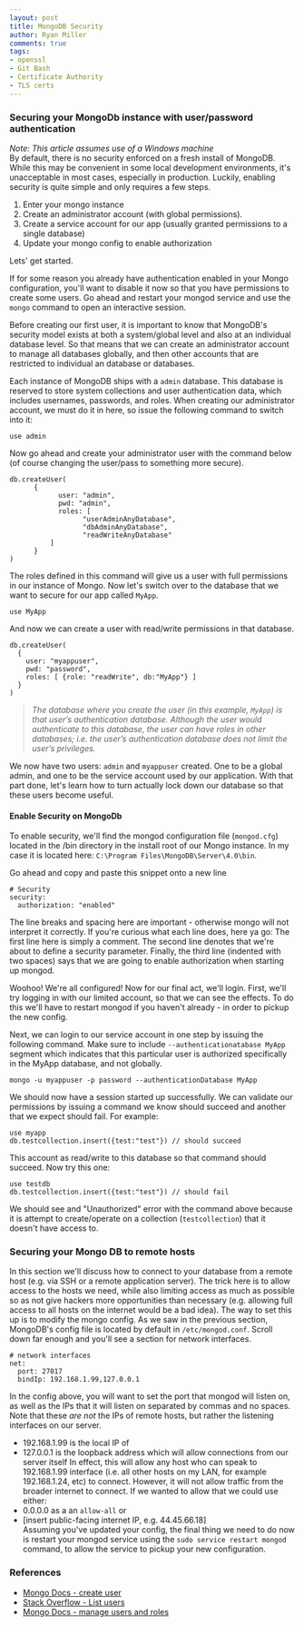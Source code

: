 ```yaml
---
layout: post
title: MongoDB Security
author: Ryan Miller
comments: true
tags:
- openssl
- Git Bash
- Certificate Authority
- TLS certs
---
```


### Securing your MongoDb instance with user/password authentication
*Note: This article assumes use of a Windows machine*  
By default, there is no security enforced on a fresh install of MongoDB. While this may be convenient in some local development environments, it's unacceptable 
in most cases, especially in production. Luckily, enabling security is quite simple and only requires a few steps.  
1. Enter your mongo instance 
1. Create an administrator account (with global permissions).
1. Create a service account for our app (usually granted permissions to a single database)
1. Update your mongo config to enable authorization

Lets' get started.  
  
If for some reason you already have authentication enabled in your Mongo configuration, you'll want to disable it now so that you have permissions to create some users. Go ahead and restart your mongod service and use the `mongo` command to open an interactive session.  

Before creating our first user, it is important to know that MongoDB's security model exists at both a system/global level and also at an individual database level. So that means that we can create an administrator account to manage all databases globally, and then other accounts that are restricted to individual an database or databases.  
  
Each instance of MongoDB ships with a `admin` database. This database is reserved to store system collections and user authentication data, which includes usernames, passwords, and roles. When creating our administrator account, we must do it in here, so issue the following command to switch into it:
 
```
use admin
```
 
Now go ahead and create your administrator user with the command below (of course changing the user/pass to something more secure).
```
db.createUser(
      {
            user: "admin",
            pwd: "admin",
            roles: [
                  "userAdminAnyDatabase",
                  "dbAdminAnyDatabase",
                  "readWriteAnyDatabase"
	      ]
      }
)
```
The roles defined in this command will give us a user with full permissions in our instance of Mongo.
Now let's switch over to the database that we want to secure for our app called `MyApp`.
```
use MyApp
```
And now we can create a user with read/write permissions in that database.

```
db.createUser(
  {
    user: "myappuser",
    pwd: "password",
    roles: [ {role: "readWrite", db:"MyApp"} ]
  }
)
```  
  
> *The database where you create the user (in this example, `MyApp`) is that user’s authentication database. Although the user would authenticate to this database, the user can have roles in other databases; i.e. the user’s authentication database does not limit the user’s privileges.*

We now have two users: `admin` and `myappuser` created. One to be a global admin, and one to be the service account used by our application. With that part done, let's learn how to turn actually lock down our database so that these users become useful.

#### Enable Security on MongoDb
To enable security, we'll find the mongod configuration file (`mongod.cfg`) located in the /bin directory in the install root of our Mongo instance. In my case it is located here: `C:\Program Files\MongoDB\Server\4.0\bin`.  

Go ahead and copy and paste this snippet onto a new line
```
# Security
security:
  authorization: "enabled"
```
The line breaks and spacing here are important - otherwise mongo will not interpret it correctly. If you're curious what each line does, here ya go: The first line here is simply a comment. The second line denotes that we're about to define a security parameter. Finally, the third line (indented with two spaces) says that we are going to enable authorization when starting up mongod.

Woohoo! We're all configured! Now for our final act, we'll login. First, we'll try logging in with our limited account, so that we can see the effects. To do this we'll have to restart mongod if you haven't already - in order to pickup the new config.
  
Next, we can login to our service account in one step by issuing the following command. Make sure to include `--authenticationatabase MyApp` segment which indicates that this particular user is authorized specifically in the MyApp database, and not globally.

```
mongo -u myappuser -p password --authenticationDatabase MyApp
```
We should now have a session started up successfully. We can validate our permissions by issuing a command we know should succeed and another that we expect should fail. For example:
```
use myapp
db.testcollection.insert({test:"test"}) // should succeed
```
This account as read/write to this database so that command should succeed. Now try this one:
```
use testdb
db.testcollection.insert({test:"test"}) // should fail
```
We should see and "Unauthorized" error with the command above because it is attempt to create/operate on a collection (`testcollection`) that it doesn't have access to.

### Securing your Mongo DB to remote hosts
In this section we'll discuss how to connect to your database from a remote host (e.g. via SSH or a remote application server). The trick here is to allow access to the hosts we need, while also limiting access as much as possible so as not give hackers more opportunities than necessary (e.g. allowing full access to all hosts on the internet would be a bad idea). 
The way to set this up is to modify the mongo config. As we saw in the previous section, MongoDB's config file is located by default in `/etc/mongod.conf`. Scroll down far enough and you'll see a section for network interfaces.

```
# network interfaces
net:
  port: 27017
  bindIp: 192.168.1.99,127.0.0.1
```

In the config above, you will want to set the port that mongod will listen on, as well as the IPs that it will listen on separated by commas and no spaces. 
Note that these *are not* the IPs of remote hosts, but rather the listening interfaces on our server.
- 192.168.1.99 is the local IP of
- 127.0.0.1 is the loopback address which will allow connections from our server itself
In effect, this will allow any host who can speak to 192.168.1.99 interface (i.e. all other hosts on my LAN, for example 192.168.1.24, etc) to connect. However, it will not allow traffic from the broader internet to connect. If we wanted to allow that we could use either:
- 0.0.0.0 as a an `allow-all` or
- [insert public-facing internet IP, e.g. 44.45.66.18]  
Assuming you've updated your config, the final thing we need to do now is restart your mongod service using the `sudo service restart mongod` command, to allow the service to pickup your new configuration.

### References
- [Mongo Docs - create user](https://docs.mongodb.com/manual/reference/method/db.createUser/)
- [Stack Overflow - List users](https://stackoverflow.com/questions/32582244/how-to-list-all-users-in-the-mongo-shell)
- [Mongo Docs - manage users and roles](https://docs.mongodb.com/manual/tutorial/manage-users-and-roles/#view-a-user-s-roles)

